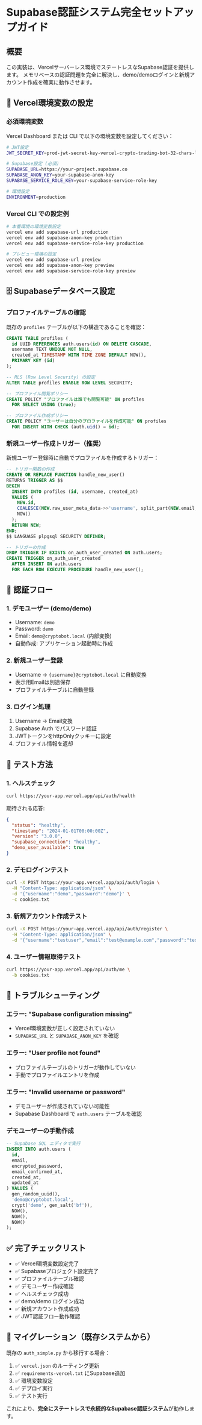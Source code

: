 # Supabase認証システム完全セットアップガイド

## 概要
この実装は、Vercelサーバーレス環境でステートレスなSupabase認証を提供します。
メモリベースの認証問題を完全に解決し、demo/demoログインと新規アカウント作成を確実に動作させます。

## 🔧 Vercel環境変数の設定

### 必須環境変数
Vercel Dashboard または CLI で以下の環境変数を設定してください：

```bash
# JWT設定
JWT_SECRET_KEY=prod-jwt-secret-key-vercel-crypto-trading-bot-32-chars-long

# Supabase設定 (必須)
SUPABASE_URL=https://your-project.supabase.co
SUPABASE_ANON_KEY=your-supabase-anon-key
SUPABASE_SERVICE_ROLE_KEY=your-supabase-service-role-key

# 環境設定
ENVIRONMENT=production
```

### Vercel CLI での設定例
```bash
# 本番環境の環境変数設定
vercel env add supabase-url production
vercel env add supabase-anon-key production  
vercel env add supabase-service-role-key production

# プレビュー環境の設定
vercel env add supabase-url preview
vercel env add supabase-anon-key preview
vercel env add supabase-service-role-key preview
```

## 🗄️ Supabaseデータベース設定

### プロファイルテーブルの確認
既存の `profiles` テーブルが以下の構造であることを確認：

```sql
CREATE TABLE profiles (
  id UUID REFERENCES auth.users(id) ON DELETE CASCADE,
  username TEXT UNIQUE NOT NULL,
  created_at TIMESTAMP WITH TIME ZONE DEFAULT NOW(),
  PRIMARY KEY (id)
);

-- RLS (Row Level Security) の設定
ALTER TABLE profiles ENABLE ROW LEVEL SECURITY;

-- プロファイル閲覧ポリシー  
CREATE POLICY "プロファイルは誰でも閲覧可能" ON profiles
  FOR SELECT USING (true);

-- プロファイル作成ポリシー
CREATE POLICY "ユーザーは自分のプロファイルを作成可能" ON profiles
  FOR INSERT WITH CHECK (auth.uid() = id);
```

### 新規ユーザー作成トリガー（推奨）
新規ユーザー登録時に自動でプロファイルを作成するトリガー：

```sql
-- トリガー関数の作成
CREATE OR REPLACE FUNCTION handle_new_user()
RETURNS TRIGGER AS $$
BEGIN
  INSERT INTO profiles (id, username, created_at)
  VALUES (
    NEW.id,
    COALESCE(NEW.raw_user_meta_data->>'username', split_part(NEW.email, '@', 1)),
    NOW()
  );
  RETURN NEW;
END;
$$ LANGUAGE plpgsql SECURITY DEFINER;

-- トリガーの作成
DROP TRIGGER IF EXISTS on_auth_user_created ON auth.users;
CREATE TRIGGER on_auth_user_created
  AFTER INSERT ON auth.users
  FOR EACH ROW EXECUTE PROCEDURE handle_new_user();
```

## 🔐 認証フロー

### 1. デモユーザー (demo/demo)
- Username: `demo`
- Password: `demo`
- Email: `demo@cryptobot.local` (内部変換)
- 自動作成: アプリケーション起動時に作成

### 2. 新規ユーザー登録
- Username → `{username}@cryptobot.local` に自動変換
- 表示用Emailは別途保存
- プロファイルテーブルに自動登録

### 3. ログイン処理
1. Username → Email変換
2. Supabase Auth でパスワード認証
3. JWTトークンをhttpOnlyクッキーに設定
4. プロファイル情報を返却

## 🧪 テスト方法

### 1. ヘルスチェック
```bash
curl https://your-app.vercel.app/api/auth/health
```

期待される応答:
```json
{
  "status": "healthy",
  "timestamp": "2024-01-01T00:00:00Z",
  "version": "3.0.0",
  "supabase_connection": "healthy",
  "demo_user_available": true
}
```

### 2. デモログインテスト
```bash
curl -X POST https://your-app.vercel.app/api/auth/login \
  -H "Content-Type: application/json" \
  -d '{"username":"demo","password":"demo"}' \
  -c cookies.txt
```

### 3. 新規アカウント作成テスト  
```bash
curl -X POST https://your-app.vercel.app/api/auth/register \
  -H "Content-Type: application/json" \
  -d '{"username":"testuser","email":"test@example.com","password":"testpass123"}'
```

### 4. ユーザー情報取得テスト
```bash
curl https://your-app.vercel.app/api/auth/me \
  -b cookies.txt
```

## 🚨 トラブルシューティング

### エラー: "Supabase configuration missing"
- Vercel環境変数が正しく設定されていない
- `SUPABASE_URL` と `SUPABASE_ANON_KEY` を確認

### エラー: "User profile not found" 
- プロファイルテーブルのトリガーが動作していない
- 手動でプロファイルエントリを作成

### エラー: "Invalid username or password"
- デモユーザーが作成されていない可能性
- Supabase Dashboard で `auth.users` テーブルを確認

### デモユーザーの手動作成
```sql
-- Supabase SQL エディタで実行
INSERT INTO auth.users (
  id, 
  email, 
  encrypted_password, 
  email_confirmed_at,
  created_at,
  updated_at
) VALUES (
  gen_random_uuid(),
  'demo@cryptobot.local',
  crypt('demo', gen_salt('bf')),
  NOW(),
  NOW(),
  NOW()
);
```

## ✅ 完了チェックリスト

- ✅ Vercel環境変数設定完了
- ✅ Supabaseプロジェクト設定完了
- ✅ プロファイルテーブル確認
- ✅ デモユーザー作成確認
- ✅ ヘルスチェック成功
- ✅ demo/demo ログイン成功
- ✅ 新規アカウント作成成功
- ✅ JWT認証フロー動作確認

## 🔄 マイグレーション（既存システムから）

既存の `auth_simple.py` から移行する場合：

1. ✅ `vercel.json` のルーティング更新
2. ✅ `requirements-vercel.txt` にSupabase追加
3. ✅ 環境変数設定
4. ✅ デプロイ実行
5. ✅ テスト実行

これにより、**完全にステートレスで永続的なSupabase認証システム**が動作します。